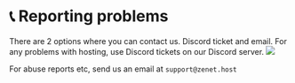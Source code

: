 # 📞 Reporting problems

There are 2 options where you can contact us. Discord ticket and email.
For any problems with hosting, use Discord tickets on our Discord server.
![](https://cdn.discordapp.com/attachments/911733230795911230/950035162685657168/hlemp.gif)

For abuse reports etc, send us an email at `support@zenet.host`